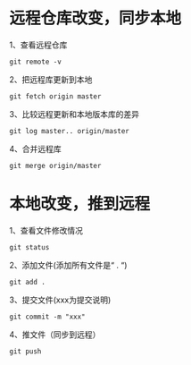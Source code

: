 # 远程仓库改变，同步本地

1、查看远程仓库

```shell
git remote -v
```

2、把远程库更新到本地

```shell
git fetch origin master
```

3、比较远程更新和本地版本库的差异

```shell
git log master.. origin/master
```

4、合并远程库

```shell
git merge origin/master
```

# 本地改变，推到远程

1、查看文件修改情况

```shell
git status
```

2、添加文件(添加所有文件是“ . “)

```shell
git add .
```

3、提交文件(xxx为提交说明)

```shell
git commit -m "xxx"
```

4、推文件（同步到远程）

```shell
git push
```

